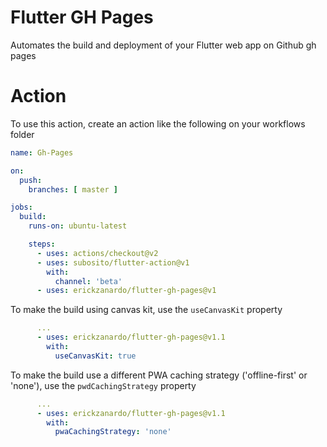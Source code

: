 # Flutter GH Pages

Automates the build and deployment of your Flutter web app on Github gh pages

# Action

To use this action, create an action like the following on your workflows folder

```yml
name: Gh-Pages

on:
  push:
    branches: [ master ]

jobs:
  build:
    runs-on: ubuntu-latest

    steps:
      - uses: actions/checkout@v2
      - uses: subosito/flutter-action@v1
        with:
          channel: 'beta'
      - uses: erickzanardo/flutter-gh-pages@v1
```

To make the build using canvas kit, use the `useCanvasKit` property

```yml
      ...
      - uses: erickzanardo/flutter-gh-pages@v1.1
        with:
          useCanvasKit: true
```

To make the build use a different PWA caching strategy ('offline-first' or 'none'), use the `pwdCachingStrategy` property

```yml
      ...
      - uses: erickzanardo/flutter-gh-pages@v1.1
        with:
          pwaCachingStrategy: 'none'
```

